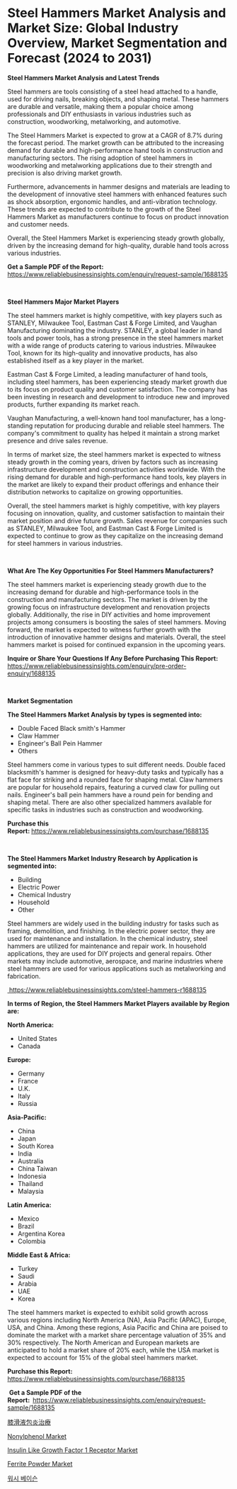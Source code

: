 <p><h1>Steel Hammers Market Analysis and Market Size: Global Industry Overview, Market Segmentation and Forecast (2024 to 2031)</h1></p><p><strong>Steel Hammers Market Analysis and Latest Trends</strong></p>
<p><p>Steel hammers are tools consisting of a steel head attached to a handle, used for driving nails, breaking objects, and shaping metal. These hammers are durable and versatile, making them a popular choice among professionals and DIY enthusiasts in various industries such as construction, woodworking, metalworking, and automotive.</p><p>The Steel Hammers Market is expected to grow at a CAGR of 8.7% during the forecast period. The market growth can be attributed to the increasing demand for durable and high-performance hand tools in construction and manufacturing sectors. The rising adoption of steel hammers in woodworking and metalworking applications due to their strength and precision is also driving market growth.</p><p>Furthermore, advancements in hammer designs and materials are leading to the development of innovative steel hammers with enhanced features such as shock absorption, ergonomic handles, and anti-vibration technology. These trends are expected to contribute to the growth of the Steel Hammers Market as manufacturers continue to focus on product innovation and customer needs.</p><p>Overall, the Steel Hammers Market is experiencing steady growth globally, driven by the increasing demand for high-quality, durable hand tools across various industries.</p></p>
<p><strong>Get a Sample PDF of the Report:&nbsp;</strong> <a href="https://www.reliablebusinessinsights.com/enquiry/request-sample/1688135">https://www.reliablebusinessinsights.com/enquiry/request-sample/1688135</a></p>
<p>&nbsp;</p>
<p><strong>Steel Hammers Major Market Players</strong></p>
<p><p>The steel hammers market is highly competitive, with key players such as STANLEY, Milwaukee Tool, Eastman Cast & Forge Limited, and Vaughan Manufacturing dominating the industry. STANLEY, a global leader in hand tools and power tools, has a strong presence in the steel hammers market with a wide range of products catering to various industries. Milwaukee Tool, known for its high-quality and innovative products, has also established itself as a key player in the market.</p><p>Eastman Cast & Forge Limited, a leading manufacturer of hand tools, including steel hammers, has been experiencing steady market growth due to its focus on product quality and customer satisfaction. The company has been investing in research and development to introduce new and improved products, further expanding its market reach.</p><p>Vaughan Manufacturing, a well-known hand tool manufacturer, has a long-standing reputation for producing durable and reliable steel hammers. The company's commitment to quality has helped it maintain a strong market presence and drive sales revenue.</p><p>In terms of market size, the steel hammers market is expected to witness steady growth in the coming years, driven by factors such as increasing infrastructure development and construction activities worldwide. With the rising demand for durable and high-performance hand tools, key players in the market are likely to expand their product offerings and enhance their distribution networks to capitalize on growing opportunities.</p><p>Overall, the steel hammers market is highly competitive, with key players focusing on innovation, quality, and customer satisfaction to maintain their market position and drive future growth. Sales revenue for companies such as STANLEY, Milwaukee Tool, and Eastman Cast & Forge Limited is expected to continue to grow as they capitalize on the increasing demand for steel hammers in various industries.</p></p>
<p>&nbsp;</p>
<p><strong>What Are The Key Opportunities For Steel Hammers Manufacturers?</strong></p>
<p><p>The steel hammers market is experiencing steady growth due to the increasing demand for durable and high-performance tools in the construction and manufacturing sectors. The market is driven by the growing focus on infrastructure development and renovation projects globally. Additionally, the rise in DIY activities and home improvement projects among consumers is boosting the sales of steel hammers. Moving forward, the market is expected to witness further growth with the introduction of innovative hammer designs and materials. Overall, the steel hammers market is poised for continued expansion in the upcoming years.</p></p>
<p><strong>Inquire or Share Your Questions If Any Before Purchasing This Report:</strong> <a href="https://www.reliablebusinessinsights.com/enquiry/pre-order-enquiry/1688135">https://www.reliablebusinessinsights.com/enquiry/pre-order-enquiry/1688135</a></p>
<p>&nbsp;</p>
<p><strong>Market Segmentation</strong></p>
<p><strong>The Steel Hammers Market Analysis by types is segmented into:</strong></p>
<p><ul><li>Double Faced Black smith's Hammer</li><li>Claw Hammer</li><li>Engineer's Ball Pein Hammer</li><li>Others</li></ul></p>
<p><p>Steel hammers come in various types to suit different needs. Double faced blacksmith's hammer is designed for heavy-duty tasks and typically has a flat face for striking and a rounded face for shaping metal. Claw hammers are popular for household repairs, featuring a curved claw for pulling out nails. Engineer's ball pein hammers have a round pein for bending and shaping metal. There are also other specialized hammers available for specific tasks in industries such as construction and woodworking.</p></p>
<p><strong>Purchase this Report:&nbsp;</strong><a href="https://www.reliablebusinessinsights.com/purchase/1688135">https://www.reliablebusinessinsights.com/purchase/1688135</a></p>
<p>&nbsp;</p>
<p><strong>The Steel Hammers Market Industry Research by Application is segmented into:</strong></p>
<p><ul><li>Building</li><li>Electric Power</li><li>Chemical Industry</li><li>Household</li><li>Other</li></ul></p>
<p><p>Steel hammers are widely used in the building industry for tasks such as framing, demolition, and finishing. In the electric power sector, they are used for maintenance and installation. In the chemical industry, steel hammers are utilized for maintenance and repair work. In household applications, they are used for DIY projects and general repairs. Other markets may include automotive, aerospace, and marine industries where steel hammers are used for various applications such as metalworking and fabrication.</p></p>
<p><a href="https://www.reliablebusinessinsights.com/steel-hammers-r1688135">&nbsp;https://www.reliablebusinessinsights.com/steel-hammers-r1688135</a></p>
<p><strong>In terms of Region, the Steel Hammers Market Players available by Region are:</strong></p>
<p>
    <p> <strong> North America: </strong>
        <ul>
            <li>United States</li>
            <li>Canada</li>
        </ul>
        </p> 
    <p> <strong> Europe: </strong>
        <ul>
            <li>Germany</li>
            <li>France</li>
            <li>U.K.</li>
            <li>Italy</li>
            <li>Russia</li>
        </ul>
        </p> 
    <p> <strong> Asia-Pacific: </strong>
        <ul>
            <li>China</li>
            <li>Japan</li>
            <li>South Korea</li>
            <li>India</li>
            <li>Australia</li>
            <li>China Taiwan</li>
            <li>Indonesia</li>
            <li>Thailand</li>
            <li>Malaysia</li>
        </ul>
        </p> 
    <p> <strong> Latin America: </strong>
        <ul>
            <li>Mexico</li>
            <li>Brazil</li>
            <li>Argentina Korea</li>
            <li>Colombia</li>
        </ul>
        </p> 
    <p> <strong> Middle East & Africa: </strong>
        <ul>
            <li>Turkey</li>
            <li>Saudi</li>
            <li>Arabia</li>
            <li>UAE</li>
            <li>Korea</li>
        </ul>
    </p>
    </p>
<p><p>The steel hammers market is expected to exhibit solid growth across various regions including North America (NA), Asia Pacific (APAC), Europe, USA, and China. Among these regions, Asia Pacific and China are poised to dominate the market with a market share percentage valuation of 35% and 30% respectively. The North American and European markets are anticipated to hold a market share of 20% each, while the USA market is expected to account for 15% of the global steel hammers market.</p></p>
<p><strong>Purchase this Report: </strong><a href="https://www.reliablebusinessinsights.com/purchase/1688135">https://www.reliablebusinessinsights.com/purchase/1688135</a></p>
<p>&nbsp;<strong>Get a Sample PDF of the Report:&nbsp;&nbsp;</strong><a href="https://www.reliablebusinessinsights.com/enquiry/request-sample/1688135">https://www.reliablebusinessinsights.com/enquiry/request-sample/1688135</a></p>
<p><strong></strong></p>
<p><p><a href="https://github.com/pepo3k/Market-Research-Report-List-2/blob/main/26629816176.md">膝滑液包炎治療</a></p><p><a href="https://medium.com/@joshdavis1955/nonylphenol-market-size-is-growing-at-cagr-of-10-6-fd4b70216bd4">Nonylphenol Market</a></p><p><a href="https://issuu.com/reportprime-2/docs/insulin-like-growth-factor-1-receptor-market-size-">Insulin Like Growth Factor 1 Receptor Market</a></p><p><a href="https://medium.com/@billyrice626/ferrite-powder-market-size-share-trends-analysis-report-by-product-62f440e3d0b4">Ferrite Powder Market</a></p><p><a href="https://github.com/vss5505pa7z1p/Market-Research-Report-List-3/blob/main/749905510796.md">워시 베이슨</a></p></p>